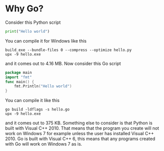 # Why Go?

Consider this Python script

~~~py
print("Hello world")
~~~

You can compile it for Windows like this

    build_exe --bundle-files 0 --compress --optimize hello.py
    upx -9 hello.exe

and it comes out to 4.16 MB. Now consider this Go script

~~~go
package main
import "fmt"
func main() {
	fmt.Println("Hello world")
}
~~~

You can compile it like this

    go build -ldflags -s hello.go
    upx -9 hello.exe

and it comes out to 375 KB. Something else to consider is that Python is built
with Visual C++ 2010. That means that the program you create will not work on
Windows 7 for example unless the user has installed Visual C++ 2010. Go is built
with Visual C++ 6, this means that any programs created with Go will work on
Windows 7 as is.
